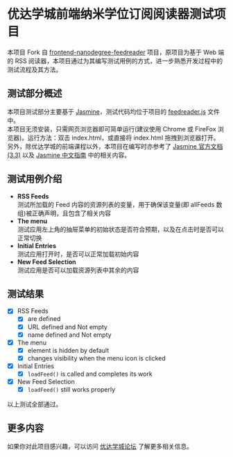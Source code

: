 # 优达学城前端纳米学位订阅阅读器测试项目
本项目 Fork 自 [frontend-nanodegree-feedreader](https://github.com/udacity/frontend-nanodegree-feedreader) 项目，原项目为基于 Web 端的 RSS 阅读器，本项目通过为其编写测试用例的方式，进一步熟悉开发过程中的测试流程及其方法。

## 测试部分概述
本项目测试部分主要基于 [Jasmine](http://jasmine.github.io/)，测试代码均位于项目的 [feedreader.js](jasmine/spec/feedreader.js) 文件中。<br>
本项目无须安装，只需网页浏览器即可简单运行(建议使用 Chrome 或 FireFox 浏览器)。运行方法：双击 index.html，或直接将 index.html 拖拽到浏览器打开。<br>
另外，除优达学城的前端课程以外，本项目在编写时亦参考了 [Jasmine 官方文档(3.3)](https://jasmine.github.io/api/3.3/global) 以及 [Jasmine 中文指南](https://yq.aliyun.com/articles/53426) 中的相关内容。

## 测试用例介绍
- **RSS Feeds**<br>
  测试所加载的 Feed 内容的资源列表的变量，用于确保该变量(即 allFeeds 数组)被正确声明，且包含了相关内容
- **The menu**<br>
  测试应用左上角的抽屉菜单的初始状态是否符合预期，以及在点击时是否可以正常切换
- **Initial Entries**<br>
  测试应用打开时，是否可以正常加载初始内容
- **New Feed Selection**<br>
  测试应用是否可以加载资源列表中其余的内容

## 测试结果
- [x] RSS Feeds
  - [x] are defined
  - [x] URL defined and Not empty
  - [x] name defined and Not empty
- [x] The menu
  - [x] element is hidden by default
  - [x] changes visibility when the menu icon is clicked
- [x] Initial Entries
  - [x] `loadFeed()` is called and completes its work
- [x] New Feed Selection
  - [x] `loadFeed()` still works properly

以上测试全部通过。

## 更多内容
如果你对此项目感兴趣，可以访问 [优达学城论坛](https://discussions.youdaxue.com/c/fend/nd001-feed-reader-testing) 了解更多相关信息。